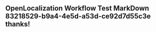 <properties
ms.topic="hero-topic"
ms.test1="hero-topic"
ms.test2="test"/>

## OpenLocalization Workflow Test MarkDown 83218529-b9a4-4e5d-a53d-ce92d7d55c3e thanks!
